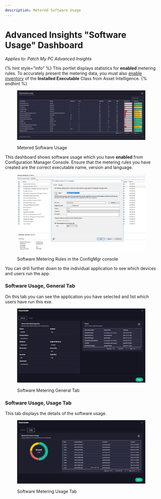 ```yaml
---
description: Metered Software Usage
---
```


# Advanced Insights "Software Usage" Dashboard

_Applies to: Patch My PC Advanced Insights_

{% hint style="info" %}
This portlet displays statistics for **enabled** metering rules. To accurately present the metering data, you must also [enable inventory](https://learn.microsoft.com/en-us/mem/configmgr/core/clients/manage/asset-intelligence/configuring-asset-intelligence#to-enable-asset-intelligence-hardware-inventory-reporting-classes-from-the-asset-intelligence-home-page) of the **Installed Executable** Class from Asset Intelligence.
{% endhint %}



<figure><img src="/_images/gitbook/image%20%282153%29.png" alt=""><figcaption><p>Metered Software Usage</p></figcaption></figure>

This dashboard shows software usage which you have **enabled** from Configuration Manager Console. Ensure that the metering rules you have created are the correct executable name, version and language.

<figure><img src="/_images/gitbook/image%20%282178%29.png" alt=""><figcaption><p>Software Metering Rules in the ConfigMgr console</p></figcaption></figure>

You can drill further down to the individual application to see which devices and users run the app.

### Software Usage, General Tab

On this tab you can see the application you have selected and list which users have run this exe.&#x20;

<figure><img src="/_images/gitbook/image%20%282154%29.png" alt=""><figcaption><p>Software Metering General Tab</p></figcaption></figure>

### Software Usage, Usage Tab

This tab displays the details of the software usage.

<figure><img src="/_images/gitbook/image%20%282155%29.png" alt=""><figcaption><p>Software Metering Usage Tab</p></figcaption></figure>
